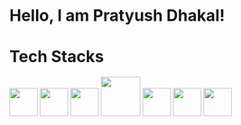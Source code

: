 <h1>Hello, I am Pratyush Dhakal!</h1>

<h1>Tech Stacks</h1>
<div style="align: center; gap: 10px;">
  
<a href="#"><img src="https://cdn.svgporn.com/logos/react.svg" style="width: 50px;"/></a>
<a href="#"><img src="https://cdn.svgporn.com/logos/javascript.svg" style="width: 50px;"/></a>
<a href="#"><img src="https://cdn.svgporn.com/logos/react-query-icon.svg" style="width: 50px;"/></a>
<a href="#"><img src="https://cdn.svgporn.com/logos/tailwindcss-icon.svg" style="width: 70px;"/></a>
<a href="#"><img src="https://cdn.svgporn.com/logos/css-3.svg" style="width: 50px;"/></a>
<a href="#"><img src="https://cdn.svgporn.com/logos/redux.svg" style="width: 50px;"/></a>
<a href="#"><img src="https://cdn.svgporn.com/logos/html-5.svg" style="width: 50px;"/></a>

</div>




